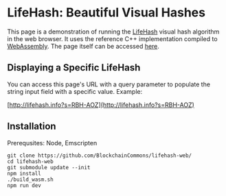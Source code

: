 # LifeHash: Beautiful Visual Hashes

This page is a demonstration of running the [LifeHash](https://github.com/BlockchainCommons/bc-lifehash) visual hash algorithm in the web browser. It uses the reference C++ implementation compiled to [WebAssembly](https://webassembly.org/). The page itself can be accessed [here](http://lifehash.info).

## Displaying a Specific LifeHash

You can access this page's URL with a query parameter to populate the string input field with a specific value. Example:

[http://lifehash.info?s=RBH-AOZ](http://lifehash.info?s=RBH-AOZ)

## Installation

Prerequsites: Node, Emscripten

```
git clone https://github.com/BlockchainCommons/lifehash-web/
cd lifehash-web
git submodule update --init
npm install
./build_wasm.sh
npm run dev
```
